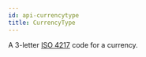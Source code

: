 ```yaml
---
id: api-currencytype
title: CurrencyType
---
```


A 3-letter [ISO 4217](https://en.wikipedia.org/wiki/ISO_4217) code for a currency.
